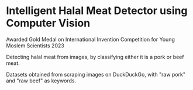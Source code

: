 # Intelligent Halal Meat Detector using Computer Vision
Awarded Gold Medal on International Invention Competition for Young Moslem Scientists 2023

Detecting halal meat from images, by classifying either it is a pork or beef meat.

Datasets obtained from scraping images on DuckDuckGo, with "raw pork" and "raw beef" as keywords.
